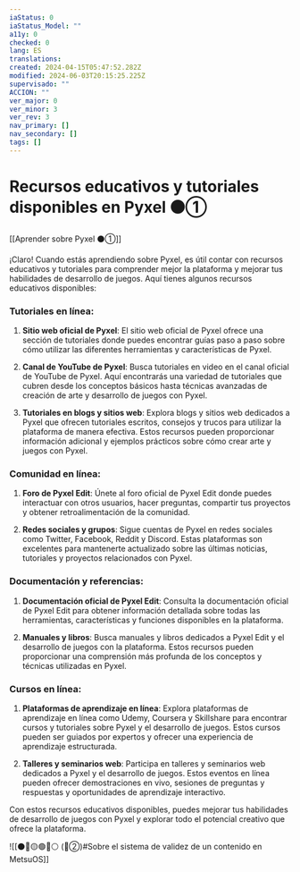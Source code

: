 ```yaml
---
iaStatus: 0
iaStatus_Model: ""
a11y: 0
checked: 0
lang: ES
translations: 
created: 2024-04-15T05:47:52.282Z
modified: 2024-06-03T20:15:25.225Z
supervisado: ""
ACCION: ""
ver_major: 0
ver_minor: 3
ver_rev: 3
nav_primary: []
nav_secondary: []
tags: []
---
```

# Recursos educativos y tutoriales disponibles en Pyxel ⚫①

[[Aprender sobre Pyxel  ⚫①]]

¡Claro! Cuando estás aprendiendo sobre Pyxel, es útil contar con recursos educativos y tutoriales para comprender mejor la plataforma y mejorar tus habilidades de desarrollo de juegos. Aquí tienes algunos recursos educativos disponibles:

### Tutoriales en línea:

1. **Sitio web oficial de Pyxel**: El sitio web oficial de Pyxel ofrece una sección de tutoriales donde puedes encontrar guías paso a paso sobre cómo utilizar las diferentes herramientas y características de Pyxel.

2. **Canal de YouTube de Pyxel**: Busca tutoriales en video en el canal oficial de YouTube de Pyxel. Aquí encontrarás una variedad de tutoriales que cubren desde los conceptos básicos hasta técnicas avanzadas de creación de arte y desarrollo de juegos con Pyxel.

3. **Tutoriales en blogs y sitios web**: Explora blogs y sitios web dedicados a Pyxel que ofrecen tutoriales escritos, consejos y trucos para utilizar la plataforma de manera efectiva. Estos recursos pueden proporcionar información adicional y ejemplos prácticos sobre cómo crear arte y juegos con Pyxel.

### Comunidad en línea:

1. **Foro de Pyxel Edit**: Únete al foro oficial de Pyxel Edit donde puedes interactuar con otros usuarios, hacer preguntas, compartir tus proyectos y obtener retroalimentación de la comunidad.

2. **Redes sociales y grupos**: Sigue cuentas de Pyxel en redes sociales como Twitter, Facebook, Reddit y Discord. Estas plataformas son excelentes para mantenerte actualizado sobre las últimas noticias, tutoriales y proyectos relacionados con Pyxel.

### Documentación y referencias:

1. **Documentación oficial de Pyxel Edit**: Consulta la documentación oficial de Pyxel Edit para obtener información detallada sobre todas las herramientas, características y funciones disponibles en la plataforma.

2. **Manuales y libros**: Busca manuales y libros dedicados a Pyxel Edit y el desarrollo de juegos con la plataforma. Estos recursos pueden proporcionar una comprensión más profunda de los conceptos y técnicas utilizadas en Pyxel.

### Cursos en línea:

1. **Plataformas de aprendizaje en línea**: Explora plataformas de aprendizaje en línea como Udemy, Coursera y Skillshare para encontrar cursos y tutoriales sobre Pyxel y el desarrollo de juegos. Estos cursos pueden ser guiados por expertos y ofrecer una experiencia de aprendizaje estructurada.

2. **Talleres y seminarios web**: Participa en talleres y seminarios web dedicados a Pyxel y el desarrollo de juegos. Estos eventos en línea pueden ofrecer demostraciones en vivo, sesiones de preguntas y respuestas y oportunidades de aprendizaje interactivo.

Con estos recursos educativos disponibles, puedes mejorar tus habilidades de desarrollo de juegos con Pyxel y explorar todo el potencial creativo que ofrece la plataforma.

![[⚫🔴🟡🟢🔵⚪ (🔴②)#Sobre el sistema de validez de un contenido en MetsuOS]]